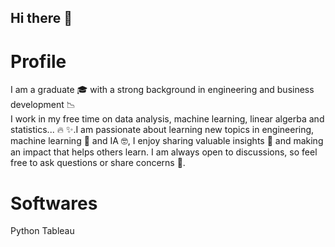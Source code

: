 ## Hi there 👋
# Profile 
I am a graduate 🎓 with a strong background in engineering and business development 📉  
I work in my free time on data analysis, machine learning, linear algerba and statistics... 🔥 
✨.I am passionate about learning new topics in engineering, machine learning 🤖 and IA 🤓, 
I enjoy sharing valuable insights 🧐 and making an impact that helps others learn. 
I am always open to discussions, so feel free to ask questions or share concerns 💬.

# Softwares
Python
Tableau
